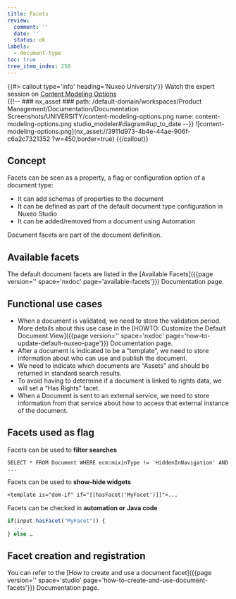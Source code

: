 ```yaml
---
title: Facets
review:
  comment: ''
  date: ''
  status: ok
labels:
  - document-type
toc: true
tree_item_index: 250
---
```


{{#> callout type='info' heading='Nuxeo University'}}
Watch the expert session on [Content Modeling Options](https://university.nuxeo.com/learn/course/external/view/elearning/203/content-modeling-options)</br>
{{!--     ### nx_asset ###
    path: /default-domain/workspaces/Product Management/Documentation/Documentation Screenshots/UNIVERSITY/content-modeling-options.png
    name: content-modeling-options.png
    studio_modeler#diagram#up_to_date
--}}
![content-modeling-options.png](nx_asset://3911d973-4b4e-44ae-906f-c6a2c7321352 ?w=450,border=true)
{{/callout}}

## Concept

Facets can be seen as a property, a flag or configuration option of a document type:
- It can add schemas of properties to the document
- It can be defined as part of the default document type configuration in Nuxeo Studio
- It can be added/removed from a document using Automation

Document facets are part of the document definition. 

## Available facets

The default document facets are listed in the [Available Facets]({{page version='' space='nxdoc' page='available-facets'}}) Documentation page.

## Functional use cases

- When a document is validated, we need to store the validation period. More details about this use case in the [HOWTO: Customize the Default Document View]({{page version='' space='nxdoc' page='how-to-update-default-nuxeo-page'}}) Documentation page.
- After a document is indicated to be a “template”, we need to store information about who can use and publish the document.
- We need to indicate which documents are “Assets” and should be returned in standard search results.
- To avoid having to determine if a document is linked to rights data, we will set a “Has Rights” facet.
- When a Document is sent to an external service, we need to store information from that service about how to access that external instance of the document.

## Facets used as flag

Facets can be used to **filter searches**
```
SELECT * FROM Document WHERE ecm:mixinType != 'HiddenInNavigation' AND ...
```

Facets can be used to **show-hide widgets**
```
<template is="dom-if" if="[[hasFacet('MyFacet')]]">...
```

Facets can be checked in **automation or Java code** 
```js
if(input.hasFacet("MyFacet")) {
  ...
} else …
```


## Facet creation and registration

You can refer to the [How to create and use a document facet]({{page version='' space='studio' page='how-to-create-and-use-document-facets'}}) Documentation page.